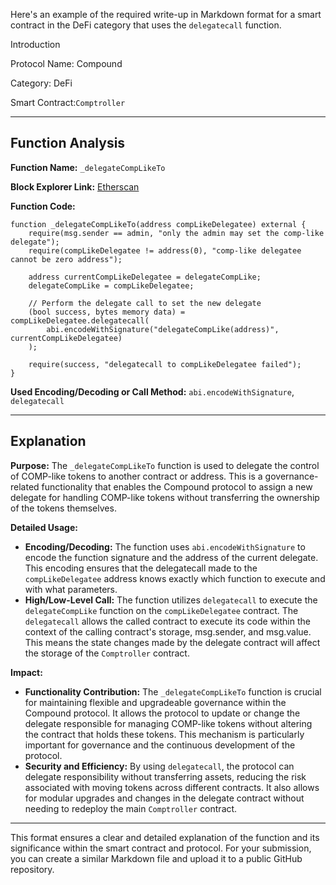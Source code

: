Here's an example of the required write-up in Markdown format for a smart contract in the DeFi category that uses the `delegatecall` function.

Introduction

Protocol Name: Compound

Category: DeFi

Smart Contract:`Comptroller`

---

## Function Analysis

**Function Name:** `_delegateCompLikeTo`

**Block Explorer Link:** [Etherscan](https://etherscan.io/address/0x3d9819210a31b4961b30ef54be2aed79b9c9cd3b#code)

**Function Code:**

```solidity
function _delegateCompLikeTo(address compLikeDelegatee) external {
    require(msg.sender == admin, "only the admin may set the comp-like delegate");
    require(compLikeDelegatee != address(0), "comp-like delegatee cannot be zero address");

    address currentCompLikeDelegatee = delegateCompLike;
    delegateCompLike = compLikeDelegatee;

    // Perform the delegate call to set the new delegate
    (bool success, bytes memory data) = compLikeDelegatee.delegatecall(
        abi.encodeWithSignature("delegateCompLike(address)", currentCompLikeDelegatee)
    );

    require(success, "delegatecall to compLikeDelegatee failed");
}
```

**Used Encoding/Decoding or Call Method:** `abi.encodeWithSignature`, `delegatecall`

---

## Explanation

**Purpose:**
The `_delegateCompLikeTo` function is used to delegate the control of COMP-like tokens to another contract or address. This is a governance-related functionality that enables the Compound protocol to assign a new delegate for handling COMP-like tokens without transferring the ownership of the tokens themselves.

**Detailed Usage:**
- **Encoding/Decoding:** The function uses `abi.encodeWithSignature` to encode the function signature and the address of the current delegate. This encoding ensures that the delegatecall made to the `compLikeDelegatee` address knows exactly which function to execute and with what parameters.
- **High/Low-Level Call:** The function utilizes `delegatecall` to execute the `delegateCompLike` function on the `compLikeDelegatee` contract. The `delegatecall` allows the called contract to execute its code within the context of the calling contract's storage, msg.sender, and msg.value. This means the state changes made by the delegate contract will affect the storage of the `Comptroller` contract.

**Impact:**
- **Functionality Contribution:** The `_delegateCompLikeTo` function is crucial for maintaining flexible and upgradeable governance within the Compound protocol. It allows the protocol to update or change the delegate responsible for managing COMP-like tokens without altering the contract that holds these tokens. This mechanism is particularly important for governance and the continuous development of the protocol.
- **Security and Efficiency:** By using `delegatecall`, the protocol can delegate responsibility without transferring assets, reducing the risk associated with moving tokens across different contracts. It also allows for modular upgrades and changes in the delegate contract without needing to redeploy the main `Comptroller` contract.

---

This format ensures a clear and detailed explanation of the function and its significance within the smart contract and protocol. For your submission, you can create a similar Markdown file and upload it to a public GitHub repository.
